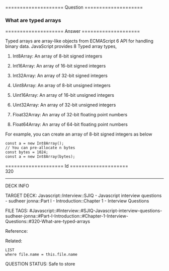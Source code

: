==================== Question ====================  

### What are typed arrays  

==================== Answer ====================  

Typed arrays are array-like objects from ECMAScript 6 API for handling binary data. JavaScript provides 8 Typed array types,

1. Int8Array: An array of 8-bit signed integers

2. Int16Array: An array of 16-bit signed integers

3. Int32Array: An array of 32-bit signed integers

4. Uint8Array: An array of 8-bit unsigned integers

5. Uint16Array: An array of 16-bit unsigned integers

6. Uint32Array: An array of 32-bit unsigned integers

7. Float32Array: An array of 32-bit floating point numbers

8. Float64Array: An array of 64-bit floating point numbers

For example, you can create an array of 8-bit signed integers as below

<!-- codeblock-start -->
<pre><code class="hljs language-javascript"><span class="hljs-keyword">const</span> a = <span class="hljs-keyword">new</span> <span class="hljs-title class_">Int8Array</span>();
<span class="hljs-comment">// You can pre-allocate n bytes</span>
<span class="hljs-keyword">const</span> bytes = <span class="hljs-number">1024</span>;
<span class="hljs-keyword">const</span> a = <span class="hljs-keyword">new</span> <span class="hljs-title class_">Int8Array</span>(bytes);
</code></pre>
<!-- codeblock-end -->

==================== Id ====================  
320

---

DECK INFO

TARGET DECK: Javascript::Interview::SJIQ - Javascript interview questions - sudheer jonna::Part I - Introduction::Chapter 1 - Interview Questions

FILE TAGS: #Javascript::#Interview::#SJIQ-Javascript-interview-questions-sudheer-jonna::#Part-I-Introduction::#Chapter-1-Interview-Questions::#320-What-are-typed-arrays

Reference:

Related:

```dataview
LIST
where file.name = this.file.name
```

QUESTION STATUS: Safe to store
